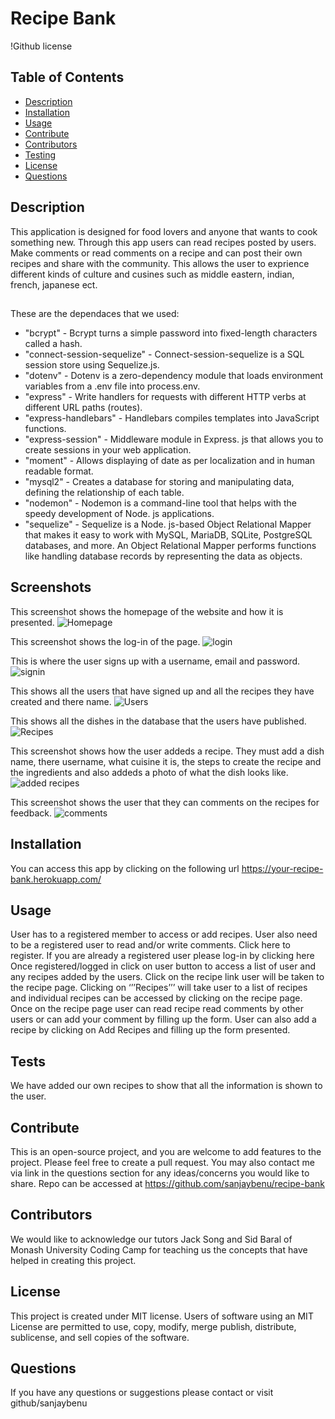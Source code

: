 # Recipe Bank
!Github license
## Table of Contents
* [Description](#description)
* [Installation](#installation)
* [Usage](#usage)
* [Contribute](#contribute)
* [Contributors](#contributors)
* [Testing](#tests)
* [License](#license)
* [Questions](#questions)
## Description
This application is designed for food lovers and anyone that wants to cook something new.
Through this app users can read recipes posted by users. Make comments or read comments on a recipe and can post their own recipes and share with the community. This allows the user to exprience different kinds of culture and cusines such as middle eastern, indian, french, japanese ect.
##
These are the dependaces that we used:
   * "bcrypt" - Bcrypt turns a simple password into fixed-length characters called a hash.
   * "connect-session-sequelize" - Connect-session-sequelize is a SQL session store using Sequelize.js.
   * "dotenv" - Dotenv is a zero-dependency module that loads environment variables from a .env file into process.env. 
   * "express" - Write handlers for requests with different HTTP verbs at different URL paths (routes).
   * "express-handlebars" - Handlebars compiles templates into JavaScript functions.
   * "express-session" - Middleware module in Express. js that allows you to create sessions in your web application.
   * "moment" - Allows displaying of date as per localization and in human readable format.
   * "mysql2" - Creates a database for storing and manipulating data, defining the relationship of each table.
   * "nodemon" - Nodemon is a command-line tool that helps with the speedy development of Node. js applications.
   * "sequelize" - Sequelize is a Node. js-based Object Relational Mapper that makes it easy to work with MySQL, MariaDB, SQLite, PostgreSQL databases, and more. An Object Relational Mapper performs functions like handling database records by representing the data as objects.
## Screenshots

This screenshot shows the homepage of the website and how it is presented.
![Homepage](https://github.com/sanjaybenu/recipe-bank/assets/123305537/80111331-2dd0-4b00-b362-1a525ff8094d)

This screenshot shows the log-in of the page.
![login](https://github.com/sanjaybenu/recipe-bank/assets/123305537/a3d41bb5-6f92-4149-84d2-89dda04b9195)

This is where the user signs up with a username, email and password.
![signin](https://github.com/sanjaybenu/recipe-bank/assets/123305537/9036123e-cbc8-41d8-afd0-8c90fc12d8e4)

This shows all the users that have signed up and all the recipes they have created and there name.
![Users](https://github.com/sanjaybenu/recipe-bank/assets/123305537/f6ee9952-a3c3-4059-9163-613927b4a56b)

This shows all the dishes in the database that the users have published.
![Recipes](https://github.com/sanjaybenu/recipe-bank/assets/123305537/a629911e-e5f2-4233-ab7d-69205cc737a0)

This screenshot shows how the user addeds a recipe. They must add a dish name, there username, what cuisine it is, the steps to create the recipe and the ingredients and also addeds a photo of what the dish looks like.
![added recipes](https://github.com/sanjaybenu/recipe-bank/assets/123305537/2744aaa6-e69a-4e68-8602-81c76e549307)

This screenshot shows the user that they can comments on the recipes for feedback.
![comments](https://github.com/sanjaybenu/recipe-bank/assets/123305537/179487a1-cb68-40cf-a060-816ff5fb7254)

## Installation
You can access this app by clicking on the following url
https://your-recipe-bank.herokuapp.com/
## Usage
User has to a registered member to access or add recipes. User also need to be a registered user to read and/or write comments.
Click here to register.
If you are already a registered user please log-in by clicking here
Once registered/logged in click on user button to access a list of user and any recipes added by the users.
Click on the recipe link user will be taken to the recipe page.
Clicking on ‘’’Recipes’’’ will take user to a list of recipes and individual recipes can be accessed by clicking on the recipe page.
Once on the recipe page user can read recipe read comments by other users or can add your comment by filling up the form.
User can also add a recipe by clicking on Add Recipes and filling up the form presented.
## Tests
We have added our own recipes to show that all the information is shown to the user.
## Contribute
This is an open-source project, and you are welcome to add features to the project. Please feel free to create a pull request. You may also contact me via link in the questions section for any ideas/concerns you would like to share.
Repo can be accessed at
https://github.com/sanjaybenu/recipe-bank
## Contributors
We would like to acknowledge our tutors Jack Song and Sid Baral of Monash University Coding Camp for teaching us the concepts that have helped in creating this project.
## License
This project is created under MIT license.
Users of software using an MIT License are permitted to use, copy, modify, merge publish, distribute, sublicense, and sell copies of the software.
## Questions
If you have any questions or suggestions please contact or visit github/sanjaybenu
